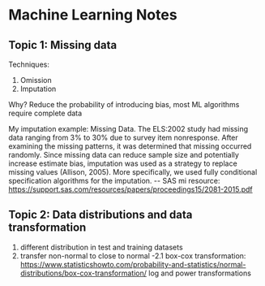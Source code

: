 # Machine Learning Notes
## Topic 1: Missing data
Techniques: 
1. Omission
2. Imputation

Why? Reduce the probability of introducing bias, most ML algorithms require complete data

My imputation example:
Missing Data. The ELS:2002 study had missing data ranging from 3% to 30% due to survey item nonresponse. After examining the missing patterns, it was determined that missing occurred randomly. Since missing data can reduce sample size and potentially increase estimate bias, imputation was used as a strategy to replace missing values (Allison, 2005). More specifically, we used fully conditional specification algorithms for the imputation. 
-- SAS mi resource: https://support.sas.com/resources/papers/proceedings15/2081-2015.pdf

## Topic 2: Data distributions and data transformation
1. different distribution in test and training datasets
2. transfer non-normal to close to normal 
  -2.1 box-cox transformation: https://www.statisticshowto.com/probability-and-statistics/normal-distributions/box-cox-transformation/
       log and power transformations
